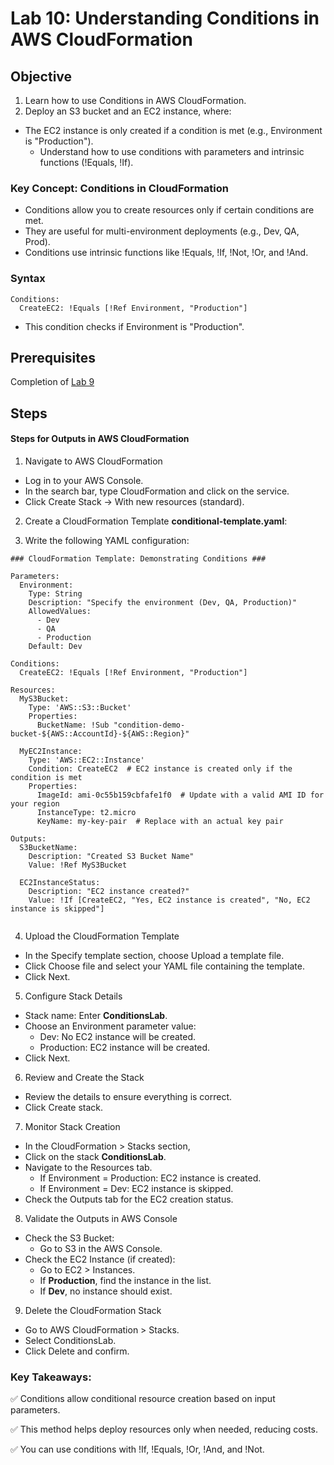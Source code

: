 # Lab 10: Understanding Conditions in AWS CloudFormation
## Objective

1. Learn how to use Conditions in AWS CloudFormation.
2. Deploy an S3 bucket and an EC2 instance, where:
  - The EC2 instance is only created if a condition is met (e.g., Environment is "Production").
      - Understand how to use conditions with parameters and intrinsic functions (!Equals, !If).


### Key Concept: Conditions in CloudFormation
- Conditions allow you to create resources only if certain conditions are met.
- They are useful for multi-environment deployments (e.g., Dev, QA, Prod).
- Conditions use intrinsic functions like !Equals, !If, !Not, !Or, and !And.

### Syntax 
```
Conditions:
  CreateEC2: !Equals [!Ref Environment, "Production"]
```
- This condition checks if Environment is "Production".

## Prerequisites

Completion of [Lab 9](../Lab%209/README.md)

## Steps

#### Steps for Outputs in AWS CloudFormation
1. Navigate to AWS CloudFormation

- Log in to your AWS Console.
- In the search bar, type CloudFormation and click on the service.
- Click Create Stack → With new resources (standard).


2. Create a CloudFormation Template **conditional-template.yaml**:

3. Write the following YAML configuration:
```
### CloudFormation Template: Demonstrating Conditions ###

Parameters:
  Environment:
    Type: String
    Description: "Specify the environment (Dev, QA, Production)"
    AllowedValues:
      - Dev
      - QA
      - Production
    Default: Dev

Conditions:
  CreateEC2: !Equals [!Ref Environment, "Production"]

Resources:
  MyS3Bucket:
    Type: 'AWS::S3::Bucket'
    Properties:
      BucketName: !Sub "condition-demo-bucket-${AWS::AccountId}-${AWS::Region}"

  MyEC2Instance:
    Type: 'AWS::EC2::Instance'
    Condition: CreateEC2  # EC2 instance is created only if the condition is met
    Properties:
      ImageId: ami-0c55b159cbfafe1f0  # Update with a valid AMI ID for your region
      InstanceType: t2.micro
      KeyName: my-key-pair  # Replace with an actual key pair

Outputs:
  S3BucketName:
    Description: "Created S3 Bucket Name"
    Value: !Ref MyS3Bucket

  EC2InstanceStatus:
    Description: "EC2 instance created?"
    Value: !If [CreateEC2, "Yes, EC2 instance is created", "No, EC2 instance is skipped"]
   
```  
4. Upload the CloudFormation Template

- In the Specify template section, choose Upload a template file.
- Click Choose file and select your YAML file containing the template.
- Click Next.

5. Configure Stack Details

- Stack name: Enter **ConditionsLab**.
- Choose an Environment parameter value:
    - Dev: No EC2 instance will be created.
    - Production: EC2 instance will be created.
- Click Next.

6. Review and Create the Stack
- Review the details to ensure everything is correct.
- Click Create stack.


7. Monitor Stack Creation

- In the CloudFormation > Stacks section,
- Click on the stack **ConditionsLab**.
- Navigate to the Resources tab.
  - If Environment = Production: EC2 instance is created.
  - If Environment = Dev: EC2 instance is skipped.
- Check the Outputs tab for the EC2 creation status.

8. Validate the Outputs in AWS Console

- Check the S3 Bucket:
    - Go to S3 in the AWS Console.
- Check the EC2 Instance (if created):
    - Go to EC2 > Instances.
    - If **Production**, find the instance in the list.
    - If **Dev**, no instance should exist.

9. Delete the CloudFormation Stack

- Go to AWS CloudFormation > Stacks.
- Select ConditionsLab.
- Click Delete and confirm.


### Key Takeaways:

✅ Conditions allow conditional resource creation based on input parameters.

✅ This method helps deploy resources only when needed, reducing costs.

✅ You can use conditions with !If, !Equals, !Or, !And, and !Not.
